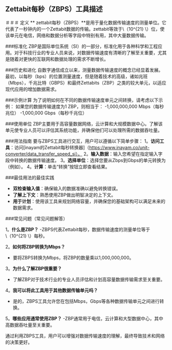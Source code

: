 ## Zettabit每秒（ZBPS）工具描述

＃＃＃ 定义
** zettabit每秒（ZBPS）**是用于量化数据传输速度的测量单位。它代表了一秒钟内的一个Zettabit数据的传输。zettabit等效于\（10^{21} \）位，使该单元在电信，网络和数据分析等字段中特别有用，其中大量数据传输。

###标准化
ZBP是国际单位系统（SI）的一部分，标准化用于各种科学和工程应用。对于科技行业的专业人员来说，对数据传输速度有清晰的了解至关重要，尤其是随着对更快的互联网和数据处理的需求不断增长。

###历史和进化
自数字通信成立以来，测量数据传输速度的概念已经显着发展。最初，以每秒（bps）的位置测量速度，但是随着技术的高级，诸如兆班（Mbps），千兆比特（GBPS）和最终Zettabits（ZBP）之类的较大单元，以适应现代应用的增加数据需求。

###示例计算
为了说明如何在不同的数据传输速度单元之间转换，请考虑以下示例：
如果您的数据传输速度为1 ZBP，则相当于：
-1,000,000,000 Mbps（每秒兆位）
-1,000,000 Gbps（每秒千兆位）

###使用单位
ZBP主要用于高容量数据网络，云计算和大规模数据中心。了解该单元使专业人员可以评估其系统功能，并确保他们可以处理所需的数据吞吐量。

###用法指南
要与ZBPS工具进行交互，用户可以遵循以下简单步骤：
1。**访问工具**：访问[inayam的Zettabit每秒转换器]（https://www.inayam.co/unit-converter/data_transfer_speed_si）。
2。**输入数据**：输入您希望在指定输入字段中转换的数据传输速度。
3。**选择单位**：选择您要从Zbps到Gbps的单元转换为（例如）。
4。**计算**：单击“转换”按钮立即查看结果。

###最佳用法的最佳实践
-  **双检查输入值**：确保输入的数据准确以避免转换错误。
-  **了解上下文**：熟悉使用ZBP做出明智决定的上下文。
-  **用于计划**：使用该工具来规划网络容量，并确保您的基础架构可以满足未来的数据需求。

###常见问题（常见问题解答）

1。**什么是ZBP？**
-ZBPS代表Zettabit每秒，数据传输速度的测量单位等于\（10^{21} \）每秒。

2。**如何将ZBP转换为Mbps？**
- 要将ZBPS转换为Mbps，将ZBP的数量乘以1,000,000,000。

3。**为什么了解ZBP很重要？**
- 了解ZBP对于技术行业的专业人员评估和计划高容量数据传输需求至关重要。

4。**我可以将此工具用于其他数据传输单元吗？**
- 是的，ZBPS工具允许您在包括Mbps，Gbps等各种数据传输单元之间进行转换。

5。**哪些应用通常使用ZBP？**
-ZBP通常用于电信，云计算和大型数据中心，其中高数据吞吐量至关重要。

通过利用ZBPS工具，用户可以增强对数据传输速度的理解，最终导致技术和网络的决策更好。